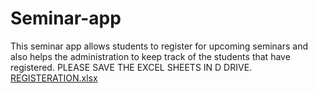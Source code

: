 # Seminar-app
This seminar app allows students to register for upcoming seminars and also helps the administration to keep track of the students that have registered.
PLEASE SAVE THE EXCEL SHEETS IN D DRIVE.
[REGISTERATION.xlsx](https://github.com/cherchub/Seminar-app/files/10529221/REGISTERATION.xlsx)
